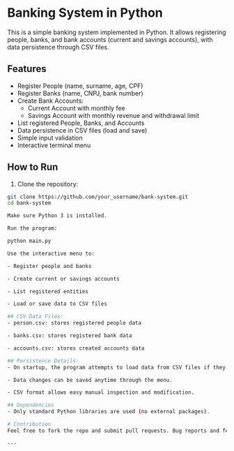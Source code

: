 # Banking System in Python

This is a simple banking system implemented in Python. It allows registering people, banks, and bank accounts (current and savings accounts), with data persistence through CSV files.

## Features

- Register People (name, surname, age, CPF)
- Register Banks (name, CNPJ, bank number)
- Create Bank Accounts:
  - Current Account with monthly fee
  - Savings Account with monthly revenue and withdrawal limit
- List registered People, Banks, and Accounts
- Data persistence in CSV files (load and save)
- Simple input validation
- Interactive terminal menu

## How to Run

1. Clone the repository:

```bash
git clone https://github.com/your_username/bank-system.git
cd bank-system

Make sure Python 3 is installed.

Run the program:

python main.py

Use the interactive menu to:

- Register people and banks

- Create current or savings accounts

- List registered entities

- Load or save data to CSV files

## CSV Data Files:
- person.csv: stores registered people data

- banks.csv: stores registered bank data

- accounts.csv: stores created accounts data

## Persistence Details:
- On startup, the program attempts to load data from CSV files if they exist.

- Data changes can be saved anytime through the menu.

- CSV format allows easy manual inspection and modification.

## Dependencies
- Only standard Python libraries are used (no external packages).

# Contribution
Feel free to fork the repo and submit pull requests. Bug reports and feature suggestions are welcome via issues.

---
